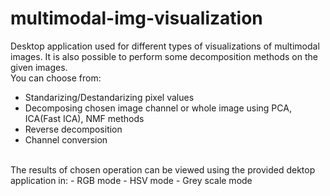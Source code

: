 # multimodal-img-visualization
Desktop application used for different types of visualizations of multimodal images.
It is also possible to perform some decomposition methods on the given images. 
<br />
You can choose from:
- Standarizing/Destandarizing pixel values
- Decomposing chosen image channel or whole image using PCA, ICA(Fast ICA), NMF methods
- Reverse decomposition
- Channel conversion

<br />
The results of chosen operation can be viewed using the provided dektop application in:
- RGB mode
- HSV mode
- Grey scale mode

